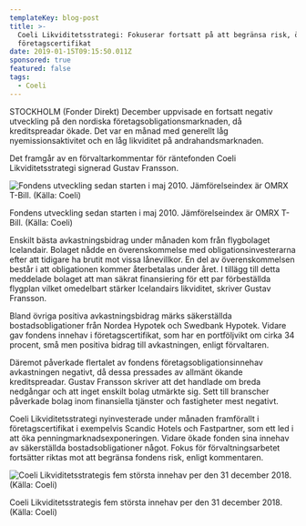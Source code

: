 ```yaml
---
templateKey: blog-post
title: >-
  Coeli Likviditetsstrategi: Fokuserar fortsatt på att begränsa risk, ökat i
  företagscertifikat
date: 2019-01-15T09:15:50.011Z
sponsored: true
featured: false
tags:
  - Coeli
---
```

STOCKHOLM (Fonder Direkt) December uppvisade en fortsatt negativ utveckling på den nordiska företagsobligationsmarknaden, då kreditspreadar ökade. Det var en månad med generellt låg nyemissionsaktivitet och en låg likviditet på andrahandsmarknaden.



Det framgår av en förvaltarkommentar för räntefonden Coeli Likviditetsstrategi signerad Gustav Fransson.



![Fondens utveckling sedan starten i maj 2010. Jämförelseindex är OMRX T-Bill. (Källa: Coeli)](/img/coeli15jan.png)

<span class="image-caption">Fondens utveckling sedan starten i maj 2010. Jämförelseindex är OMRX T-Bill. (Källa: Coeli)</span>

Enskilt bästa avkastningsbidrag under månaden kom från flygbolaget Icelandair. Bolaget nådde en överenskommelse med obligationsinvesterarna efter att tidigare ha brutit mot vissa lånevillkor. En del av överenskommelsen består i att obligationen kommer återbetalas under året. I tillägg till detta meddelade bolaget att man säkrat finansiering för ett par förbeställda flygplan vilket omedelbart stärker Icelandairs likviditet, skriver Gustav Fransson.



Bland övriga positiva avkastningsbidrag märks säkerställda bostadsobligationer från Nordea Hypotek och Swedbank Hypotek. Vidare gav fondens innehav i företagscertifikat, som har en portföljvikt om cirka 34 procent, små men positiva bidrag till avkastningen, enligt förvaltaren.



Däremot påverkade flertalet av fondens företagsobligationsinnehav avkastningen negativt, då dessa pressades av allmänt ökande kreditspreadar. Gustav Fransson skriver att det handlade om breda nedgångar och att inget enskilt bolag utmärkte sig. Sett till branscher påverkade bolag inom finansiella tjänster och fastigheter mest negativt.



Coeli Likviditetsstrategi nyinvesterade under månaden framförallt i företagscertifikat i exempelvis Scandic Hotels och Fastpartner, som ett led i att öka penningmarknadsexponeringen. Vidare ökade fonden sina innehav av säkerställda bostadsobligationer något. Fokus för förvaltningsarbetet fortsätter riktas mot att begränsa fondens risk, enligt kommentaren.

![Coeli Likviditetsstrategis fem största innehav per den 31 december 2018. (Källa: Coeli)](/img/coeli15jan2.png)

<span class="image-caption">Coeli Likviditetsstrategis fem största innehav per den 31 december 2018. (Källa: Coeli)</span>
